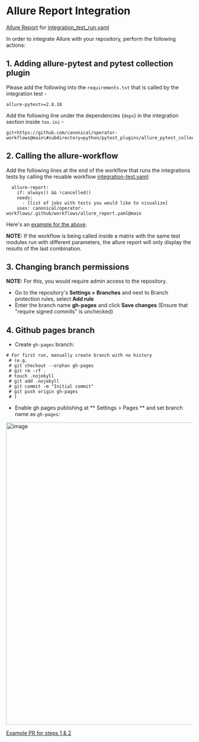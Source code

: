 # Allure Report Integration

[Allure Report](https://allurereport.org/) for [integration_test_run.yaml](https://github.com/canonical/operator-workflows?tab=readme-ov-file#integration-test-workflow-canonicaloperator-workflowsgithubworkflowsintegration_testyamlmain)

In order to integrate Allure with your repository, perform the following actions:

## 1. Adding allure-pytest and pytest collection plugin

Please add the following into the `requirements.txt` that is called by the integration test -

```
allure-pytest>=2.8.18
```

Add the following line under the dependencies (`deps`) in the integration section inside `tox.ini` -

```
git+https://github.com/canonical/operator-workflows@main\#subdirectory=python/pytest_plugins/allure_pytest_collection_report
```

## 2. Calling the allure-workflow

Add the following lines at the end of the workflow that runs the integrations tests by calling the reuable workflow [integration-test.yaml](https://github.com/canonical/operator-workflows/blob/main/.github/workflows/integration_test.yaml):

```
  allure-report:
    if: always() && !cancelled()
    needs:
      - [list of jobs with tests you would like to visualize]
    uses: canonical/operator-workflows/.github/workflows/allure_report.yaml@main
```

Here's an [example for the above](https://github.com/canonical/github-runner-operator/pull/412).

**NOTE:** If the workflow is being called inside a matrix with the same test modules run with different parameters, the allure report will only display the results of the last combination.

## 3. Changing branch permissions

**NOTE:** For this, you would require admin access to the repository.

- Go to the repository's **Settings > Branches** and next to Branch protection rules, select **Add rule**
- Enter the branch name **gh-pages** and click **Save changes** (Ensure that "require signed commits" is unchecked)

## 4. Github pages branch

- Create `gh-pages` branch:

```
# For first run, manually create branch with no history 
 # (e.g. 
 # git checkout --orphan gh-pages
 # git rm -rf . 
 # touch .nojekyll 
 # git add .nojekyll 
 # git commit -m "Initial commit" 
 # git push origin gh-pages
 # ) 
 ```

 - Enable gh pages publishing at ** Settings > Pages ** and set branch name as `gh-pages`:

<img width="816" alt="image" src="https://github.com/user-attachments/assets/346c04fc-0daa-40bc-92b5-93b0ea639f94">

 [Example PR for steps 1 & 2](https://github.com/canonical/github-runner-operator/pull/412/files#)
